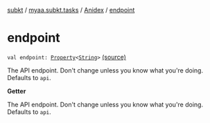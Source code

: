 [subkt](../../index.md) / [myaa.subkt.tasks](../index.md) / [Anidex](index.md) / [endpoint](./endpoint.md)

# endpoint

`val endpoint: `[`Property`](https://docs.gradle.org/current/javadoc/org/gradle/api/provider/Property.html)`<`[`String`](https://kotlinlang.org/api/latest/jvm/stdlib/kotlin/-string/index.html)`>` [(source)](https://github.com/Myaamori/SubKt/blob/0.1.19/src/main/kotlin/myaa/subkt/tasks/tasks.kt#L1112)

The API endpoint. Don't change unless you know what you're doing.
Defaults to `api`.

**Getter**

The API endpoint. Don't change unless you know what you're doing.
Defaults to `api`.

